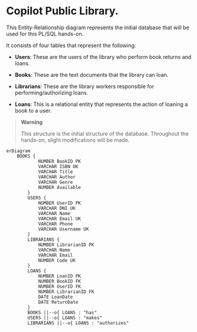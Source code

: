 # Copilot Public Library.

This Entity-Relationship diagram represents the initial database that will be used for this PL/SQL hands-on.

It consists of four tables that represent the following:

- **Users**: These are the users of the library who perform book returns and loans.

- **Books**: These are the text documents that the library can loan.

- **Librarians**: These are the library workers responsible for performing/authorizing loans.

- **Loans**: This is a relational entity that represents the action of loaning a book to a user.

> **Warning**
>
> This structure is the initial structure of the database. Throughout the hands-on, slight modifications will be made.

```mermaid
erDiagram
    BOOKS {
            NUMBER BookID PK
            VARCHAR ISBN UK
            VARCHAR Title
            VARCHAR Author
            VARCHAR Genre
            NUMBER Available
        }
        USERS {
            NUMBER UserID PK
            VARCHAR DNI UK
            VARCHAR Name
            VARCHAR Email UK
            VARCHAR Phone
            VARCHAR Username UK
        }
        LIBRARIANS {
            NUMBER LibrarianID PK
            VARCHAR Name
            VARCHAR Email
            NUMBER Code UK
        }
        LOANS {
            NUMBER LoanID PK
            NUMBER BookID FK
            NUMBER UserID FK
            NUMBER LibrarianID FK
            DATE LoanDate
            DATE ReturnDate
        }
        BOOKS ||--o{ LOANS : "has"
        USERS ||--o{ LOANS : "makes"
        LIBRARIANS ||--o{ LOANS : "authorizes"
```